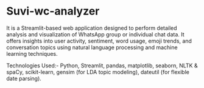 # Suvi-wc-analyzer
It is a Streamlit-based web application designed to perform detailed analysis and visualization of WhatsApp group or individual chat data. It offers insights into user activity, sentiment, word usage, emoji trends, and conversation topics using natural language processing and machine learning techniques.

Technologies Used:-
Python,
Streamlit,
pandas, matplotlib, seaborn,
NLTK & spaCy,
scikit-learn,
gensim (for LDA topic modeling),
dateutil (for flexible date parsing).
